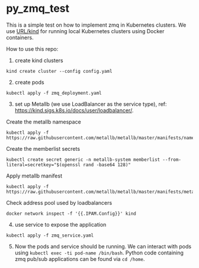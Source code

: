 # py_zmq_test
This is a simple test on how to implement zmq in Kubernetes clusters.
We use [URL/kind](https://kind.sigs.k8s.io/docs/user/quick-start/) for running local Kubernetes clusters using Docker containers.

How to use this repo:

1. create kind clusters

```
kind create cluster --config config.yaml
```

2. create pods

```
kubectl apply -f zmq_deployment.yaml
```

3. set up Metallb (we use LoadBalancer as the service type), ref: https://kind.sigs.k8s.io/docs/user/loadbalancer/.

Create the metallb namespace 

```
kubectl apply -f https://raw.githubusercontent.com/metallb/metallb/master/manifests/namespace.yaml
```

Create the memberlist secrets 

```
kubectl create secret generic -n metallb-system memberlist --from-literal=secretkey="$(openssl rand -base64 128)" 
```

Apply metallb manifest

```
kubectl apply -f https://raw.githubusercontent.com/metallb/metallb/master/manifests/metallb.yaml
```

Check address pool used by loadbalancers
```
docker network inspect -f '{{.IPAM.Config}}' kind
```

4. use service to expose the application
```
kubectl apply -f zmq_service.yaml
```

5. Now the pods and service should be running. We can interact with pods using ```kubectl exec -ti pod-name /bin/bash```. Python code containing zmq pub/sub applications can be found via ```cd /home```.
